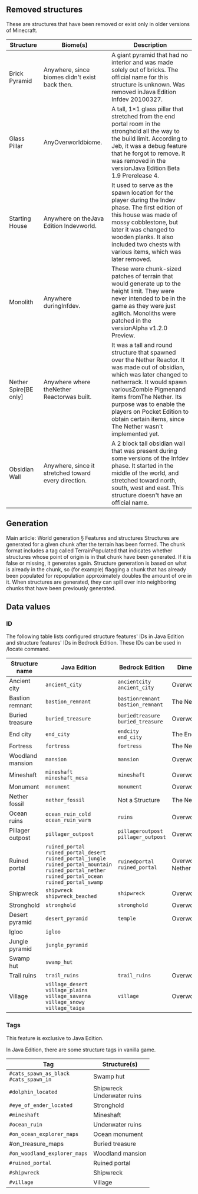 ## Removed structures
These are structures that have been removed or exist only in older versions of Minecraft.

| Structure               | Biome(s)                                             | Description                                                                                                                                                                                                                                                                                                                        |
|-------------------------|------------------------------------------------------|------------------------------------------------------------------------------------------------------------------------------------------------------------------------------------------------------------------------------------------------------------------------------------------------------------------------------------|
| Brick Pyramid           | Anywhere, since biomes didn't exist back then.       | A giant pyramid that had no interior and was made solely out of bricks. The official name for this structure is unknown. Was removed inJava Edition Infdev 20100327.                                                                                                                                                               |
| Glass Pillar            | AnyOverworldbiome.                                   | A tall, 1×1 glass pillar that stretched from the end portal room in the stronghold all the way to the build limit. According to Jeb, it was a debug feature that he forgot to remove. It was removed in the versionJava Edition Beta 1.9 Prerelease 4.                                                                             |
| Starting House          | Anywhere on theJava Edition Indevworld.              | It used to serve as the spawn location for the player during the Indev phase. The first edition of this house was made of mossy cobblestone, but later it was changed to wooden planks. It also included two chests with various items, which was later removed.                                                                   |
| Monolith                | Anywhere duringInfdev.                               | These were chunk-sized patches of terrain that would generate up to the height limit. They were never intended to be in the game as they were just aglitch. Monoliths were patched in the versionAlpha v1.2.0 Preview.                                                                                                             |
| Nether Spire‌[BE  only] | Anywhere where theNether Reactorwas built.           | It was a tall and round structure that spawned over the Nether Reactor. It was made out of obsidian, which was later changed to netherrack. It would spawn variousZombie Pigmenand items fromThe Nether. Its purpose was to enable the players on Pocket Edition to obtain certain items, since The Nether wasn't implemented yet. |
| Obsidian Wall           | Anywhere, since it stretched toward every direction. | A 2 block tall obsidian wall that was present during some versions of the Infdev phase. It started in the middle of the world, and stretched toward north, south, west and east. This structure doesn't have an official name.                                                                                                     |

## Generation
Main article: World generation § Features and structures
Structures are generated for a given chunk after the terrain has been formed. The chunk format includes a tag called TerrainPopulated that indicates whether structures whose point of origin is in that chunk have been generated. If it is false or missing, it generates again. Structure generation is based on what is already in the chunk, so (for example) flagging a chunk that has already been populated for repopulation approximately doubles the amount of ore in it. When structures are generated, they can spill over into neighboring chunks that have been previously generated.

## Data values
### ID
The following table lists configured structure features' IDs in Java Edition and structure features' IDs in Bedrock Edition. These IDs can be used in /locate command.

| Structure name   | Java Edition                                                                                                                                                                      | Bedrock Edition                          | Dimension            |
|------------------|-----------------------------------------------------------------------------------------------------------------------------------------------------------------------------------|------------------------------------------|----------------------|
| Ancient city     | `ancient_city`                                                                                                                                                                    | `ancientcity`<br/>`ancient_city`         | Overworld            |
| Bastion remnant  | `bastion_remnant`                                                                                                                                                                 | `bastionremnant`<br/>`bastion_remnant`   | The Nether           |
| Buried treasure  | `buried_treasure`                                                                                                                                                                 | `buriedtreasure`<br/>`buried_treasure`   | Overworld            |
| End city         | `end_city`                                                                                                                                                                        | `endcity`<br/>`end_city`                 | The End              |
| Fortress         | `fortress`                                                                                                                                                                        | `fortress`                               | The Nether           |
| Woodland mansion | `mansion`                                                                                                                                                                         | `mansion`                                | Overworld            |
| Mineshaft        | `mineshaft`<br/>`mineshaft_mesa`                                                                                                                                                  | `mineshaft`                              | Overworld            |
| Monument         | `monument`                                                                                                                                                                        | `monument`                               | Overworld            |
| Nether fossil    | `nether_fossil`                                                                                                                                                                   | Not a Structure                          | The Nether           |
| Ocean ruins      | `ocean_ruin_cold`<br/>`ocean_ruin_warm`                                                                                                                                           | `ruins`                                  | Overworld            |
| Pillager outpost | `pillager_outpost`                                                                                                                                                                | `pillageroutpost`<br/>`pillager_outpost` | Overworld            |
| Ruined portal    | `ruined_portal`<br/>`ruined_portal_desert`<br/>`ruined_portal_jungle`<br/>`ruined_portal_mountain`<br/>`ruined_portal_nether`<br/>`ruined_portal_ocean`<br/>`ruined_portal_swamp` | `ruinedportal`<br/>`ruined_portal`       | Overworld,The Nether |
| Shipwreck        | `shipwreck`<br/>`shipwreck_beached`                                                                                                                                               | `shipwreck`                              | Overworld            |
| Stronghold       | `stronghold`                                                                                                                                                                      | `stronghold`                             | Overworld            |
| Desert pyramid   | `desert_pyramid`                                                                                                                                                                  | `temple`                                 | Overworld            |
| Igloo            | `igloo`                                                                                                                                                                           |                                          |                      |
| Jungle pyramid   | `jungle_pyramid`                                                                                                                                                                  |                                          |                      |
| Swamp hut        | `swamp_hut`                                                                                                                                                                       |                                          |                      |
| Trail ruins      | `trail_ruins`                                                                                                                                                                     | `trail_ruins`                            | Overworld            |
| Village          | `village_desert`<br/>`village_plains`<br/>`village_savanna`<br/>`village_snowy`<br/>`village_taiga`                                                                               | `village`                                | Overworld            |

### Tags

  

This feature is exclusive to  Java Edition. 


In Java Edition, there are some structure tags in vanilla game.

| Tag                                         | Structure(s)                   |
|---------------------------------------------|--------------------------------|
| `#cats_spawn_as_black`<br/>`#cats_spawn_in` | Swamp hut                      |
| `#dolphin_located`                          | Shipwreck<br/>Underwater ruins |
| `#eye_of_ender_located`                     | Stronghold                     |
| `#mineshaft`                                | Mineshaft                      |
| `#ocean_ruin`                               | Underwater ruins               |
| `#on_ocean_explorer_maps`                   | Ocean monument                 |
| #on_treasure_maps                           | Buried treasure                |
| `#on_woodland_explorer_maps`                | Woodland mansion               |
| `#ruined_portal`                            | Ruined portal                  |
| `#shipwreck`                                | Shipwreck                      |
| `#village`                                  | Village                        |


